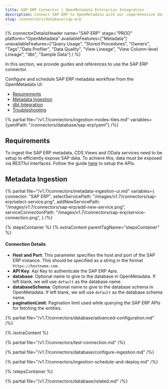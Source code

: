 ```yaml
---
title: SAP ERP Connector | OpenMetadata Enterprise Integration
description: Connect SAP ERP to OpenMetadata with our comprehensive database connector guide. Setup instructions, configuration steps, and metadata extraction tips.
slug: /connectors/database/sap-erp
---
```


{% connectorDetailsHeader
name="SAP ERP"
stage="PROD"
platform="OpenMetadata"
availableFeatures=["Metadata"]
unavailableFeatures=["Query Usage", "Stored Procedures", "Owners", "Tags","Data Profiler", "Data Quality", "View Lineage", "View Column-level Lineage", "dbt", "Sample Data"]
/ %}


In this section, we provide guides and references to use the SAP ERP connector.

Configure and schedule SAP ERP metadata workflow from the OpenMetadata UI:

- [Requirements](#requirements)
- [Metadata Ingestion](#metadata-ingestion)
- [dbt Integration](/connectors/ingestion/workflows/dbt)
- [Troubleshooting](/connectors/database/sap-erp/troubleshooting)

{% partial file="/v1.7/connectors/ingestion-modes-tiles.md" variables={yamlPath: "/connectors/database/sap-erp/yaml"} /%}

## Requirements

To ingest the SAP ERP metadata, CDS Views and OData services need to be setup to efficiently expose SAP data. To achieve this, data must be exposed via RESTful interfaces.
Follow the guide [here](/connectors/database/sap-erp/setup-sap-apis) to setup the APIs.

## Metadata Ingestion

{% partial 
  file="/v1.7/connectors/metadata-ingestion-ui.md" 
  variables={
    connector: "SAP ERP", 
    selectServicePath: "/images/v1.7/connectors/sap-erp/select-service.png",
    addNewServicePath: "/images/v1.7/connectors/sap-erp/add-new-service.png",
    serviceConnectionPath: "/images/v1.7/connectors/sap-erp/service-connection.png",
} 
/%}

{% stepsContainer %}
{% extraContent parentTagName="stepsContainer" %}

#### Connection Details

- **Host and Port**: This parameter specifies the host and port of the SAP ERP instance. This should be specified as a string in the format `https://hostname.com`.
- **API Key**: Api Key to authenticate the SAP ERP Apis.
- **database**: Optional name to give to the database in OpenMetadata. If left blank, we will use `default` as the database name.
- **databaseSchema**: Optional name to give to the database schema in OpenMetadata. If left blank, we will use `default` as the database schema name.
- **paginationLimit**: Pagination limit used while querying the SAP ERP APIs for fetching the entities.

{% partial file="/v1.7/connectors/database/advanced-configuration.md" /%}

{% /extraContent %}

{% partial file="/v1.7/connectors/test-connection.md" /%}

{% partial file="/v1.7/connectors/database/configure-ingestion.md" /%}

{% partial file="/v1.7/connectors/ingestion-schedule-and-deploy.md" /%}

{% /stepsContainer %}

{% partial file="/v1.7/connectors/database/related.md" /%}
